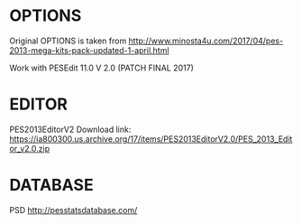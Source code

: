 # OPTIONS
Original OPTIONS is taken from 
http://www.minosta4u.com/2017/04/pes-2013-mega-kits-pack-updated-1-april.html

Work with PESEdit 11.0 V 2.0 (PATCH FINAL 2017)

# EDITOR 
PES2013EditorV2
Download link: https://ia800300.us.archive.org/17/items/PES2013EditorV2.0/PES_2013_Editor_v2.0.zip

# DATABASE
PSD
http://pesstatsdatabase.com/